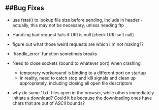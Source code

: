 ##Bug Fixes
----------

- use fstat() to lookup file size before sending, include in header
        - actually, this may not be necessary, unless needing ftp

- Handling bad request fails if URI is null (check URI isn't null)

- figure out what those weird requests are which i'm not making??

- 'handle_error' function sometimes breaks

- Need to close sockets (bound to whatever port) when crashing
    - temporary workaround is binding to a different port on startup
    - in reality, need to catch stop and kill signals and clean up
      appropriately, including closing all open file descriptors

- why do some '.txt' files open in the browser, while others immediately
  initiate a download?  Could it be because the downloading ones have chars
  that are out of ASCII bounds?

